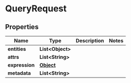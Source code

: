 

# QueryRequest

## Properties

Name | Type | Description | Notes
------------ | ------------- | ------------- | -------------
**entities** | **List&lt;Object&gt;** |  | 
**attrs** | **List&lt;String&gt;** |  | 
**expression** | [**Object**](.md) |  | 
**metadata** | **List&lt;String&gt;** |  | 



